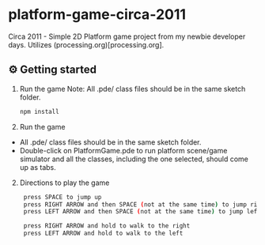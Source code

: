 # platform-game-circa-2011
Circa 2011 - Simple 2D Platform game project from my newbie developer days.
Utilizes (processing.org)[processing.org].



## ⚙️ Getting started

1. Run the game
  Note: All .pde/ class files should be in the same sketch folder.

   ```sh
   npm install
   ```
1. Run the game
* All .pde/ class files should be in the same sketch folder.
* Double-click on PlatformGame.pde to run platform scene/game simulator and all the 
classes, including the one selected, should come up as tabs.

2. Directions to play the game
   ```sh
    press SPACE to jump up
    press RIGHT ARROW and then SPACE (not at the same time) to jump right 
    press LEFT ARROW and then SPACE (not at the same time) to jump left

    press RIGHT ARROW and hold to walk to the right
    press LEFT ARROW and hold to walk to the left
   ```
